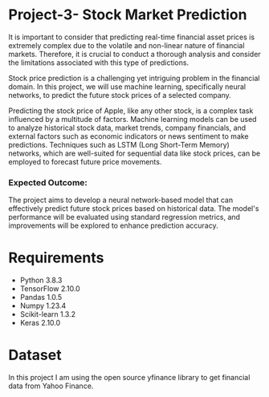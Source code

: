 # Project-3- Stock Market Prediction

It is important to consider that predicting real-time financial asset prices is extremely complex due to the volatile and non-linear nature of financial markets. Therefore, it is crucial to conduct a thorough analysis and consider the limitations associated with this type of predictions.

Stock price prediction is a challenging yet intriguing problem in the financial domain. In this project, we will use machine learning, specifically neural networks, to predict the future stock prices of a selected company.

Predicting the stock price of Apple, like any other stock, is a complex task influenced by a multitude of factors. Machine learning models can be used to analyze historical stock data, market trends, company financials, and external factors such as economic indicators or news sentiment to make predictions. Techniques such as LSTM (Long Short-Term Memory) networks, which are well-suited for sequential data like stock prices, can be employed to forecast future price movements. 

### Expected Outcome:

The project aims to develop a neural network-based model that can effectively predict future stock prices based on historical data. The model's performance will be evaluated using standard regression metrics, and improvements will be explored to enhance prediction accuracy.


# Requirements

* Python 3.8.3
* TensorFlow 2.10.0
* Pandas 1.0.5
* Numpy 1.23.4
* Scikit-learn 1.3.2
* Keras 2.10.0


# Dataset

In this project I am using the open source yfinance library to get financial data from Yahoo Finance.
